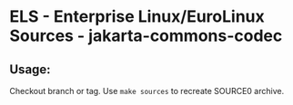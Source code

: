 # ELS - Enterprise Linux/EuroLinux Sources - jakarta-commons-codec
 
## Usage:
  Checkout branch or tag. Use `make sources` to recreate  SOURCE0 archive.
